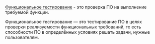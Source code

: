 [Функциональное тестирование](<../Типы тестирования/2-Функциональное тестирование.md>) - это проверка ПО на выполнение требуемой функции.

Функциональное тестирование — это тестирование ПО в целях проверки реализуемости функциональных требований,
то есть способности ПО в определённых условиях решать задачи, нужные пользователям.
